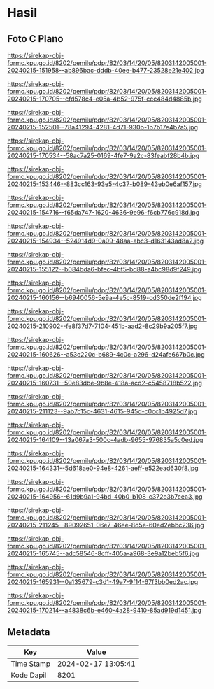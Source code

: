 # Hasil

## Foto C Plano

https://sirekap-obj-formc.kpu.go.id/8202/pemilu/pdpr/82/03/14/20/05/8203142005001-20240215-151958--ab896bac-dddb-40ee-b477-23528e21e402.jpg

https://sirekap-obj-formc.kpu.go.id/8202/pemilu/pdpr/82/03/14/20/05/8203142005001-20240215-170705--cfd578c4-e05a-4b52-975f-ccc484d4885b.jpg

https://sirekap-obj-formc.kpu.go.id/8202/pemilu/pdpr/82/03/14/20/05/8203142005001-20240215-152501--78a41294-4281-4d71-930b-1b7b17e4b7a5.jpg

https://sirekap-obj-formc.kpu.go.id/8202/pemilu/pdpr/82/03/14/20/05/8203142005001-20240215-170534--58ac7a25-0169-4fe7-9a2c-83feabf28b4b.jpg

https://sirekap-obj-formc.kpu.go.id/8202/pemilu/pdpr/82/03/14/20/05/8203142005001-20240215-153446--883cc163-93e5-4c37-b089-43eb0e6af157.jpg

https://sirekap-obj-formc.kpu.go.id/8202/pemilu/pdpr/82/03/14/20/05/8203142005001-20240215-154716--f65da747-1620-4636-9e96-f6cb776c918d.jpg

https://sirekap-obj-formc.kpu.go.id/8202/pemilu/pdpr/82/03/14/20/05/8203142005001-20240215-154934--524914d9-0a09-48aa-abc3-d163143ad8a2.jpg

https://sirekap-obj-formc.kpu.go.id/8202/pemilu/pdpr/82/03/14/20/05/8203142005001-20240215-155122--b084bda6-bfec-4bf5-bd88-a4bc98d9f249.jpg

https://sirekap-obj-formc.kpu.go.id/8202/pemilu/pdpr/82/03/14/20/05/8203142005001-20240215-160156--b6940056-5e9a-4e5c-8519-cd350de2f194.jpg

https://sirekap-obj-formc.kpu.go.id/8202/pemilu/pdpr/82/03/14/20/05/8203142005001-20240215-210902--fe8f37d7-7104-451b-aad2-8c29b9a205f7.jpg

https://sirekap-obj-formc.kpu.go.id/8202/pemilu/pdpr/82/03/14/20/05/8203142005001-20240215-160626--a53c220c-b689-4c0c-a296-d24afe667b0c.jpg

https://sirekap-obj-formc.kpu.go.id/8202/pemilu/pdpr/82/03/14/20/05/8203142005001-20240215-160731--50e83dbe-9b8e-418a-acd2-c5458718b522.jpg

https://sirekap-obj-formc.kpu.go.id/8202/pemilu/pdpr/82/03/14/20/05/8203142005001-20240215-211123--9ab7c15c-4631-4615-945d-c0cc1b4925d7.jpg

https://sirekap-obj-formc.kpu.go.id/8202/pemilu/pdpr/82/03/14/20/05/8203142005001-20240215-164109--13a067a3-500c-4adb-9655-976835a5c0ed.jpg

https://sirekap-obj-formc.kpu.go.id/8202/pemilu/pdpr/82/03/14/20/05/8203142005001-20240215-164331--5d618ae0-94e8-4261-aeff-e522ead630f8.jpg

https://sirekap-obj-formc.kpu.go.id/8202/pemilu/pdpr/82/03/14/20/05/8203142005001-20240215-164956--61d9b9a1-94bd-40b0-b108-c372e3b7cea3.jpg

https://sirekap-obj-formc.kpu.go.id/8202/pemilu/pdpr/82/03/14/20/05/8203142005001-20240215-211245--89092651-06e7-46ee-8d5e-60ed2ebbc236.jpg

https://sirekap-obj-formc.kpu.go.id/8202/pemilu/pdpr/82/03/14/20/05/8203142005001-20240215-165745--adc58546-8cff-405a-a968-3e9a12beb5f6.jpg

https://sirekap-obj-formc.kpu.go.id/8202/pemilu/pdpr/82/03/14/20/05/8203142005001-20240215-165931--0a135679-c3d1-49a7-9f14-67f3bb0ed2ac.jpg

https://sirekap-obj-formc.kpu.go.id/8202/pemilu/pdpr/82/03/14/20/05/8203142005001-20240215-170214--a4838c6b-e460-4a28-9410-85ad919d1451.jpg


## Metadata

| Key        | Value               |
| ---------- | ------------------- |
| Time Stamp | 2024-02-17 13:05:41 |
| Kode Dapil | 8201                |



